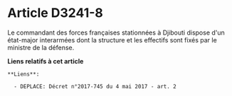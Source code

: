 # Article D3241-8

Le commandant des forces françaises stationnées à Djibouti dispose d'un état-major interarmées dont la structure et les
effectifs sont fixés par le ministre de la défense.

**Liens relatifs à cet article**

	**Liens**:

	  - DEPLACE: Décret n°2017-745 du 4 mai 2017 - art. 2
